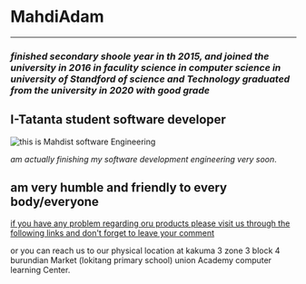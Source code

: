 # MahdiAdam

---

### _finished secondary shoole year in th 2015, and joined the university in 2016 in faculity science in computer science in university of Standford of science and Technology graduated from the university in 2020 with good grade_

## I-Tatanta student software developer

![this is Mahdist software Engineering](https://avatars.githubusercontent.com/u/93640903?s=400&u=8583a0f793847337ecf75fc0e22c861299f2b676&v=4)

_am actually finishing my software development engineering very soon_.

## am very humble and friendly to every body/everyone

[if you have any problem regarding oru products please visit us through the following links and don't forget to leave your comment](https://github.com/MahdiAdam)

or you can reach us to our physical location at kakuma 3 zone 3 block 4
burundian Market (lokitang primary school) union Academy computer learning
Center.
